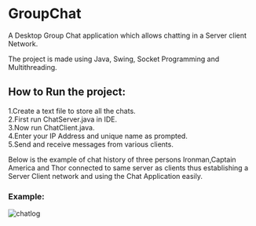 # GroupChat
A Desktop Group Chat application which allows chatting in a Server client Network.

The project is made using Java, Swing, Socket Programming and Multithreading.

## How to Run the project:
1.Create a text file to store all the chats.<br>
2.First run ChatServer.java in IDE.<br>
3.Now run ChatClient.java.<br>
4.Enter your IP Address and unique name as prompted.<br>
5.Send and receive messages from various clients.<br>

Below is the example of chat history of three persons Ironman,Captain America and Thor connected to same server
as clients thus establishing a Server Client network and using the Chat Application easily.

### Example:
![chatlog](https://user-images.githubusercontent.com/56619771/114376304-205ef280-9ba3-11eb-83c7-351124f7b132.png)
